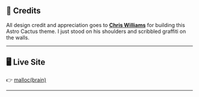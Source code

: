 ## 🙏 Credits
All design credit and appreciation goes to **[Chris Williams](https://github.com/chrismwilliams)** for building this Astro Cactus theme.
I just stood on his shoulders and scribbled graffiti on the walls.

---

## 🖥️ Live Site
👉 [malloc(brain)](https://kush.github.io)

---
